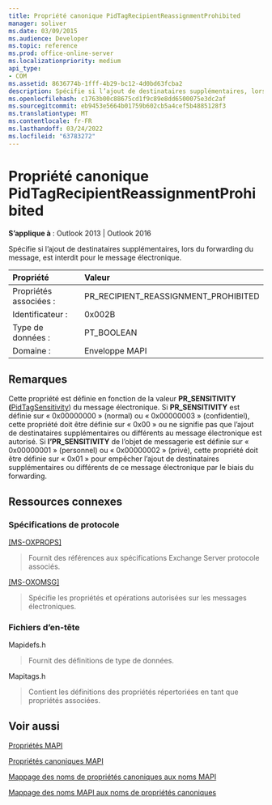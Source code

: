 ```yaml
---
title: Propriété canonique PidTagRecipientReassignmentProhibited
manager: soliver
ms.date: 03/09/2015
ms.audience: Developer
ms.topic: reference
ms.prod: office-online-server
ms.localizationpriority: medium
api_type:
- COM
ms.assetid: 8636774b-1fff-4b29-bc12-4d0bd63fcba2
description: Spécifie si l’ajout de destinataires supplémentaires, lors du forwarding du message, est interdit pour le message électronique.
ms.openlocfilehash: c1763b00c88675cd1f9c89e8dd6500075e3dc2af
ms.sourcegitcommit: eb9453e5664b01759b602cb5a4cef5b4885128f3
ms.translationtype: MT
ms.contentlocale: fr-FR
ms.lasthandoff: 03/24/2022
ms.locfileid: "63783272"
---
```

# <a name="pidtagrecipientreassignmentprohibited-canonical-property"></a>Propriété canonique PidTagRecipientReassignmentProhibited

  
  
**S’applique à** : Outlook 2013 | Outlook 2016 
  
Spécifie si l’ajout de destinataires supplémentaires, lors du forwarding du message, est interdit pour le message électronique.
  
|Propriété |Valeur |
|:-----|:-----|
|Propriétés associées :  <br/> |PR_RECIPIENT_REASSIGNMENT_PROHIBITED  <br/> |
|Identificateur :  <br/> |0x002B  <br/> |
|Type de données :  <br/> |PT_BOOLEAN  <br/> |
|Domaine :  <br/> |Enveloppe MAPI  <br/> |
   
## <a name="remarks"></a>Remarques

Cette propriété est définie en fonction de la valeur **PR_SENSITIVITY (**[PidTagSensitivity](pidtagsensitivity-canonical-property.md)) du message électronique. Si **PR_SENSITIVITY** est définie sur « 0x00000000 » (normal) ou « 0x00000003 » (confidentiel), cette propriété doit être définie sur « 0x00 » ou ne signifie pas que l’ajout de destinataires supplémentaires ou différents au message électronique est autorisé. Si **l’PR_SENSITIVITY** de l’objet de messagerie est définie sur « 0x00000001 » (personnel) ou « 0x00000002 » (privé), cette propriété doit être définie sur « 0x01 » pour empêcher l’ajout de destinataires supplémentaires ou différents de ce message électronique par le biais du forwarding. 
  
## <a name="related-resources"></a>Ressources connexes

### <a name="protocol-specifications"></a>Spécifications de protocole

[[MS-OXPROPS]](https://msdn.microsoft.com/library/f6ab1613-aefe-447d-a49c-18217230b148%28Office.15%29.aspx)
  
> Fournit des références aux spécifications Exchange Server protocole associés.
    
[[MS-OXOMSG]](https://msdn.microsoft.com/library/daa9120f-f325-4afb-a738-28f91049ab3c%28Office.15%29.aspx)
  
> Spécifie les propriétés et opérations autorisées sur les messages électroniques.
    
### <a name="header-files"></a>Fichiers d’en-tête

Mapidefs.h
  
> Fournit des définitions de type de données.
    
Mapitags.h
  
> Contient les définitions des propriétés répertoriées en tant que propriétés associées.
    
## <a name="see-also"></a>Voir aussi



[Propriétés MAPI](mapi-properties.md)
  
[Propriétés canoniques MAPI](mapi-canonical-properties.md)
  
[Mappage des noms de propriétés canoniques aux noms MAPI](mapping-canonical-property-names-to-mapi-names.md)
  
[Mappage des noms MAPI aux noms de propriétés canoniques](mapping-mapi-names-to-canonical-property-names.md)

